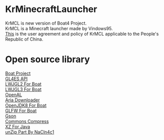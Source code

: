 # KrMinecraftLauncher
KrMCL is new version of Boat4 Project.  
KrMCL is a Minecraft launcher made by Vindows95.  
[This](https://krmcl.com/agreement.html) is the user agreement and policy of KrMCL applicable to the People's Republic of China.
# Open source library
[Boat Project](https://github.com/AOF-Dev/BoatApp)  
[GL4ES API](https://github.com/ptitSeb/gl4es)    
[LWJGL2 For Boat](https://github.com/AOF-Dev/lwjgl-boat)  
[LWJGL3 For Boat](https://github.com/AOF-Dev/lwjgl3-boat)  
[OpenAL](https://github.com/kcat/openal-soft)  
[Aria Downloader](https://github.com/AriaLyy/Aria)  
[OpenJDK8 For Boat](https://github.com/CosineMath/openjdk-jdk8u-aarch32-android)  
[GLFW For Boat](https://github.com/CosineMath/glfw-boat)  
[Gson](https://github.com/google/gson)  
[Commons Compress](https://github.com/apache/commons-compress)  
[XZ For Java](https://git.tukaani.org/?p=xz-java.git;a=summary)  
[unZip Part By NaCln4c1](https://github.com/NaCln4c1/Boat_H2O-v4/blob/H2O2/app/src/main/java/com/koishi/launcher/h2o2/tools/FileUtil.java)
